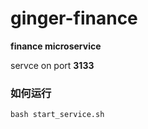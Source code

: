 # ginger-finance
**finance microservice**

servce on port **3133**

### 如何运行
```$xslt
bash start_service.sh
```

